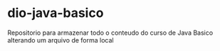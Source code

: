 # dio-java-basico
Repositorio para armazenar todo o conteudo do curso de Java Basico
alterando um arquivo de forma local